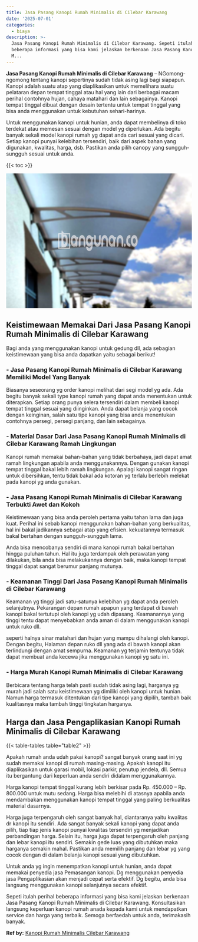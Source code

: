 ```yaml
---
title: Jasa Pasang Kanopi Rumah Minimalis di Cilebar Karawang
date: '2025-07-01'
categories:
  - biaya
description: >-
  Jasa Pasang Kanopi Rumah Minimalis di Cilebar Karawang. Sepeti itulah perihal
  beberapa informasi yang bisa kami jelaskan berkenaan Jasa Pasang Kanopi Rumah
  M...
---
```


**Jasa Pasang Kanopi Rumah Minimalis di Cilebar Karawang** – NGomong-ngomong tentang kanopi sepertinya sudah tidak asing lagi bagi siapapun. Kanopi adalah suatu atap yang diaplikasikan untuk memelihara suatu pelataran depan tempat tinggal atau hal yang lain dari berbagai macam perihal contohnya hujan, cahaya matahari dan lain sebagainya. Kanopi tempat tinggal dibuat dengan desain tertentu untuk tempat tinggal yang bisa anda menggunakan untuk kebutuhan sehari-harinya.

Untuk menggunakan kanopi untuk hunian, anda dapat membelinya di toko terdekat atau memesan sesuai dengan model yg diperlukan. Ada begitu banyak sekali model kanopi rumah yg dapat anda cari sesuai yang dicari. Setiap kanopi punyai kelebihan tersendiri, baik dari aspek bahan yang digunakan, kwalitas, harga, dsb. Pastikan anda pilih canopy yang sungguh-sungguh sesuai untuk anda.

{{< toc >}}

![Jasa Pasang Kanopi Rumah Minimalis di Cilebar Karawang](/images/harga-kanopi-minimalis-21.png)

## Keistimewaan Memakai Dari Jasa Pasang Kanopi Rumah Minimalis di Cilebar Karawang

Bagi anda yang menggunakan kanopi untuk gedung dll, ada sebagian keistimewaan yang bisa anda dapatkan yaitu sebagai berikut!

### \- Jasa Pasang Kanopi Rumah Minimalis di Cilebar Karawang Memiliki Model Yang Banyak

Biasanya seseorang yg order kanopi melihat dari segi model yg ada. Ada begitu banyak sekali type kanopi rumah yang dapat anda menentukan untuk diterapkan. Setiap orang punya selera tersendiri dalam membeli kanopi tempat tinggal sesuai yang diinginkan. Anda dapat belanja yang cocok dengan keinginan, salah satu tipe kanopi yang bisa anda menentukan contohnya persegi, persegi panjang, dan lain sebagainya.

### \- Material Dasar Dari Jasa Pasang Kanopi Rumah Minimalis di Cilebar Karawang Ramah Lingkungan

Kanopi rumah memakai bahan-bahan yang tidak berbahaya, jadi dapat amat ramah lingkungan apabila anda menggunakannya. Dengan gunakan kanopi tempat tinggal bakal lebih ramah lingkungan. Apalagi kanopi sangat ringan untuk dibersihkan, tentu tidak bakal ada kotoran yg terlalu berlebih melekat pada kanopi yg anda gunakan.

### \- Jasa Pasang Kanopi Rumah Minimalis di Cilebar Karawang Terbukti Awet dan Kokoh

Keistimewaan yang bisa anda peroleh pertama yaitu tahan lama dan juga kuat. Perihal ini sebab kanopi menggunakan bahan-bahan yang berkualitas, hal ini bakal jadikannya sebagai atap yang efisien. kekuatannya termasuk bakal bertahan dengan sungguh-sungguh lama.

Anda bisa mencobanya sendiri di mana kanopi rumah bakal bertahan hingga puluhan tahun. Hal itu juga terdampak oleh perawatan yang dilakukan, bila anda bisa melakukannya dengan baik, maka kanopi tempat tinggal dapat sangat berumur panjang mutunya.

### \- Keamanan Tinggi Dari Jasa Pasang Kanopi Rumah Minimalis di Cilebar Karawang

Keamanan yg tinggi jadi satu-satunya kelebihan yg dapat anda peroleh selanjutnya. Pekarangan depan rumah apapun yang terdapat di bawah kanopi bakal tertutupi oleh kanopi yg udah dipasang. Keamanannya yang tinggi tentu dapat menyebabkan anda aman di dalam menggunakan kanopi untuk ruko dll.

seperti halnya sinar matahari dan hujan yang mampu dihalangi oleh kanopi. Dengan begitu, Halaman depan ruko dll yang ada di bawah kanopi akan terlindungi dengan amat sempurna. Keamanan yg terjamin tentunya tidak dapat membuat anda kecewa jika menggunakan kanopi yg satu ini.

### \- Harga Murah Kanopi Rumah Minimalis di Cilebar Karawang

Berbicara tentang harga telah pasti sudah tidak asing lagi, harganya yg murah jadi salah satu keistimewaan yg dimiliki oleh kanopi untuk hunian. Namun harga termasuk ditentukan dari tipe kanopi yang dipilih, tambah baik kualitasnya maka tambah tinggi tingkatan harganya.

## Harga dan Jasa Pengaplikasian Kanopi Rumah Minimalis di Cilebar Karawang

{{< table-tables table="table2" >}}

Apakah rumah anda udah pakai kanopi? sangat banyak orang saat ini yg sudah memakai kanopi di rumah masing-masing. Apakah kanopi itu diaplikasikan untuk garasi mobil, lokasi parkir, penutup jendela, dll. Semua itu bergantung dari keperluan anda sendiri didalam menggunakannya.

Harga kanopi tempat tinggal kurang lebih berkisar pada Rp. 450.000 – Rp. 800.000 untuk mutu sedang. Harga bisa melebihi di atasnya apabila anda mendambakan menggunakan kanopi tempat tinggal yang paling berkualitas material dasarnya.

Harga juga terpengaruh oleh sangat banyak hal, diantaranya yaitu kwalitas dr kanopi itu sendiri. Ada sangat banyak sekali kanopi yang dapat anda pilih, tiap tiap jenis kanopi punyai kwalitas tersendiri yg menjadikan perbandingan harga. Selain itu, harga juga dapat terpengaruh oleh panjang dan lebar kanopi itu sendiri. Semakin gede luas yang dibutuhkan maka harganya semakin mahal. Pastikan anda memilih panjang dan lebar yg yang cocok dengan di dalam belanja kanopi sesuai yang dibutuhkan.

Untuk anda yg ingin menempatkan kanopi untuk hunian, anda dapat memakai penyedia jasa Pemasangan kanopi. Dg menggunakan penyedia jasa Pengaplikasian akan menjadi cepat serta efektif. Dg begitu, anda bisa langsung menggunakan kanopi selanjutnya secara efektif.

Sepeti itulah perihal beberapa informasi yang bisa kami jelaskan berkenaan Jasa Pasang Kanopi Rumah Minimalis di Cilebar Karawang. Konsultasikan langsung keperluan kanopi rumah anada kepada kami untuk mendapatkan service dan harga yang terbaik. Semoga berfaedah untuk anda, terimakasih banyak.

**Ref by:**  [Kanopi Rumah Minimalis Cilebar Karawang](https://id.wikipedia.org/wiki/Kanopi)
